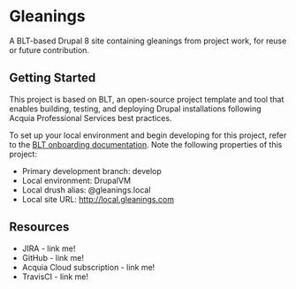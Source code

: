 # Gleanings

A BLT-based Drupal 8 site containing gleanings from project work, for reuse or future contribution.

## Getting Started

This project is based on BLT, an open-source project template and tool that enables building, testing, and deploying Drupal installations following Acquia Professional Services best practices.

To set up your local environment and begin developing for this project, refer to the [BLT onboarding documentation](http://blt.readthedocs.io/en/latest/readme/onboarding/). Note the following properties of this project:
* Primary development branch: develop
* Local environment: DrupalVM
* Local drush alias: @gleanings.local
* Local site URL: http://local.gleanings.com

## Resources

* JIRA - link me!
* GitHub - link me!
* Acquia Cloud subscription - link me!
* TravisCI - link me!
